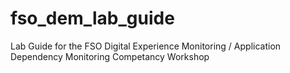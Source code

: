 # fso_dem_lab_guide
Lab Guide for the FSO Digital Experience Monitoring / Application Dependency Monitoring Competancy Workshop
